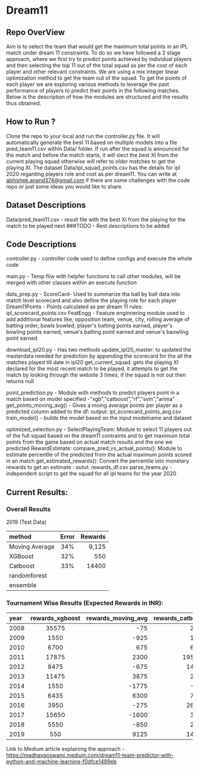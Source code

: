 # Dream11
## Repo OverView
Aim is to select the team that would get the maximum total points in an IPL match under dream 11 constraints. To do so we have followed a 2 stage approach, where we first try to predict points achieved by individual players and then selecting the top 11 out of the total squad as per the cost of each player and other relevant constraints. We are using a mix integer linear optimization method to get the team out of the squad. To get the points of each player we are exploring various methods to leverage the past performance of players to predict their points in the following matches. Below is the description of how the modules are structured and the results thus obtained.

## How to Run ?
Clone the repo to your local and run the controller.py file. It will automatically generate the best 11 based on multiple models into a file pred_team11.csv within Data/ folder. If run after the squad is announced for the match and before the match starts, it will slect the best XI from the current playing squad otherwise will refer to older matches to get the playing XI. The dataset Data/ipl_squad_points.csv has the details for ipl 2020 regarding players role and cost as per dream11. 
You can write at abhishek.anand374@gmail.com if there are some challenges with the code repo or just some ideas you would like to share.

## Dataset Descriptions
Data/pred_team11.csv - result file with the best XI from the playing for the match to be played next
###TODO - Rest descriptions to be added

## Code Descriptions
controller.py -  controller code used to define configs and execute the whole code

main.py - Temp filw with helpfer functions to call other modules, will be merged with other classes within an execute function

data_prep.py - ScoreCard- Used to summarize tha ball by ball data into match level scorecard and also define the playing role for each player
	       Dream11Points - Points calculated as per dream 11 rules: ipl_scorecard_points.csv
	       FeatEngg - Feature enginnering module used to add additional features like, opposition team, venue, city, rolling average of batting order, bowls bowled, 		player's batting points earned, player's bowling points earned, venue's batting point earned and venue's baowling point earned

download_ipl20.py - Has two methods update_ipl20_master: to updated the masterdata needed for prediction by appending the scorecard for the all the matches played till date 								in ipl20
				    get_current_squad: gets the playing XI declared for the most recent match to be played, it attempts to get the match by looking through 							   the website 3 times, if the squad is not out then returns null


point_prediction.py - Module with methods to predict players point in a match based on model specified -"xgb","catboost","rf","svm","arima"
		get_points_moving_avg() - Gives a moing average points per player as a predicted column added to the df: output: ipl_scorecard_points_avg.csv
		train_model() - builds the model based on the input modelname and dataset

optimized_selection.py - SelectPlayingTeam: Module to select 11 players out of the full squad based on the dream11 contraints and to get maximum total points from the game 				 based on actual match results and the one we predicted
			 RewardEstimate: compare_pred_vs_actual_points(): Module to estimate percentile of the predicted from the actual maximum points scored in an match
			 		 get_estimated_rewards(): Convert the percentile into monetary rewards to get an estimate : outut: rewards_df.csv
parse_teams.py - independent script to get the squad for all ipl teams for the year 2020					 
			 		
## Current Results: 

### Overall Results 
2019 (Test Data)

| method | Error | Rewards |
|:-----|:-------:|------:|
| Moving Average | 34% | 9,125 |
| XGBoost | 32% | 550 |
| Catboost | 33% | 14400 |
| randomforest | |  |
| ensemble |  |  |

### Tournament Wise Results (Expected Rewards in INR): 

| year | rewards_xgboost | rewards_moving_avg | rewards_catboost |
|:------|:----------:|----------------:|------------------------:|
| 2008 | 35575 | -75            | 2100 |
| 2009 | 1550 | -925           | 1000 |
| 2010 | 6700 | 675            | 6100 |
| 2011 | 17875 | 2300           | 195400 |
| 2012 | 9475 | -675           | 14025 |
| 2013 | 11475 | 3875           | 2200 |
| 2014 | 1550  | -1775          | -350 |
| 2015 | 6435 | 6300           | 7875 |
| 2016 | 3950 | -275           | 26825 |
| 2017 | 15650 | -1600          | 3550 |
| 2018 | 5550 | -850           | 2875 |
| 2019 | 550 | 9125           | 14400 |



Link to Medium article explaining the approach - https://madhavgoswami.medium.com/dream11-team-predictor-with-python-and-machine-learning-f0dfce1489eb

					
			  		


